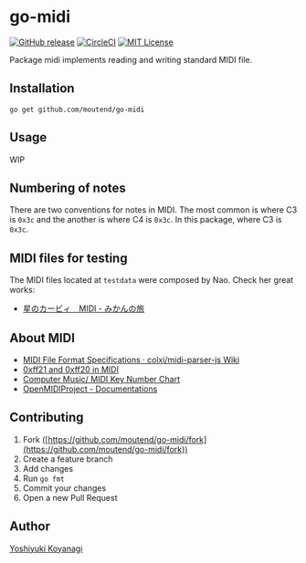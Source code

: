 go-midi
========

[![GitHub release](https://img.shields.io/github/release/moutend/go-midi.svg?style=flat-square)][release]
[![CircleCI](https://circleci.com/gh/moutend/go-midi.svg?style=svg&circle-token=a6c22e24f682d959debf990b6c9596c7d65f9eb2)][status]
[![MIT License](https://img.shields.io/badge/license-MIT-blue.svg?style=flat-square)][license]

[release]: https://github.com/moutend/go-midi/releases
[status]: https://circleci.com/gh/moutend/go-midi
[license]: https://github.com/moutend/go-midi/blob/master/LICENSE

Package midi implements reading and writing standard MIDI file.

## Installation

```console
go get github.com/moutend/go-midi
```

## Usage

WIP

## Numbering of notes

There are two conventions for notes in MIDI. The most common is where C3 is `0x3c` and the another is where C4 is `0x3c`. In this package, where C3 is `0x3c`.

## MIDI files for testing

The MIDI files located at `testdata` were composed by Nao. Check her great works:

- [星のカービィ　MIDI - みかんの旅](http://mikannotabi.blog31.fc2.com/blog-entry-6.html)

## About MIDI

- [MIDI File Format Specifications · colxi/midi-parser-js Wiki](https://github.com/colxi/midi-parser-js/wiki/MIDI-File-Format-Specifications)
- [0xff21 and 0xff20 in MIDI](https://groups.google.com/forum/#!topic/comp.music.midi/_MIjgi-8xQQ)
- [Computer Music/ MIDI Key Number Chart](http://computermusicresource.com/midikeys.html)
- [OpenMIDIProject - Documentations](http://openmidiproject.osdn.jp/documentations_en.html)

## Contributing

1. Fork ([https://github.com/moutend/go-midi/fork](https://github.com/moutend/go-midi/fork))
1. Create a feature branch
1. Add changes
1. Run `go fmt`
1. Commit your changes
1. Open a new Pull Request

## Author

[Yoshiyuki Koyanagi](https://github.com/moutend)
